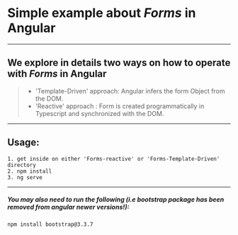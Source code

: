 # Simple example about *Forms* in Angular 

----
## We explore in details two ways on how to operate with *Forms* in Angular
>  - 'Template-Driven' approach: Angular infers the form Object from the DOM.
>  - 'Reactive' approach : Form is created programmatically in Typescript and synchronized with the DOM.

----
## Usage:

    1. get inside on either 'Forms-reactive' or 'Forms-Template-Driven' directory
    2. npm install
    3. ng serve

----
##### You may also need to run the following (i.e bootstrap package has been removed from angular newer versions!):

    npm install bootstrap@3.3.7